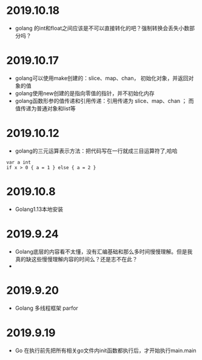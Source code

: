 


# 2019.10.18
-   golang 的int和float之间应该是不可以直接转化的吧？强制转换会丢失小数部分吗？



# 2019.10.17
-   golang可以使用make创建的：slice、map、chan， 初始化对象，并返回对象的值
-   golang使用new创建的是指向零值的指针，并不初始化内存
-   golang函数形参的值传递和引用传递：引用传递为 slice、map、chan ； 而值传递为普通对象和list等


# 2019.10.12
-   golang的三元运算表示方法：把代码写在一行就成三目运算符了,哈哈
```
var a int
if x > 0 { a = 1 } else { a = 2 }
```


# 2019.10.8
-   Golang1.13本地安装


# 2019.9.24
-   Golang底层的内容看不太懂，没有汇编基础和那么多时间慢慢理解。但是我真的缺这些慢慢理解内容的时间么？还是志不在此？
- 

# 2019.9.20
-   Golang 多线程框架 parfor
# 2019.9.19
-   Go 在执行前先把所有相关go文件内init函数都执行后，才开始执行main.main

